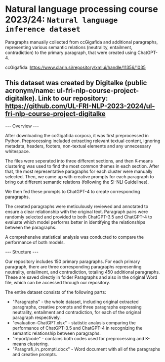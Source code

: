 # Natural language processing course 2023/24: `Natural language inference dataset`

Paragraphs manually collected from ccGigafida and additional paragraphs, representing various semantic relations (neutrality, entailment, contradiction) to the primary paragraph, that were created using ChatGPT-4.

ccGigafida: https://www.clarin.si/repository/xmlui/handle/11356/1035 

This dataset was created by Digitalke (public acronym/name: ul-fri-nlp-course-project-digitalke).
Link to our repository: https://github.com/UL-FRI-NLP-2023-2024/ul-fri-nlp-course-project-digitalke
------------------------------------------------------------------------------------------------------------------------

--- Overview ---

After downloading the ccGigafida corpora, it was first preprocessed in Python. Preprocessing included extracting relevant textual content, ignoring metadata, headers, footers, non-textual elements and any unnecessary whitespace.

The files were seperated into three different sections, and then K-means clustering was used to find the most common themes in each section. After that, the most representative paragraphs for each cluster were manually selected. Then, we came up with creative prompts for each paragraph to bring out different semantic relations (following the SI-NLI Guidelines).

We then fed these prompts to ChatGPT-4 to create corresponding paragraphs.

The created paragraphs were meticulously reviewed and annotated to ensure a clear relationship with the original text. Paragraph pairs were randomly selected and provided to both ChatGPT-3.5 and ChatGPT-4 to evaluate which model performs better in identifying the relationships between the paragraphs.

A comprehensive statistical analysis was conducted to compare the performance of both models.


--- Structure ---

Our repository includes 150 primary paragraphs. For each primary paragraph, there are three corresponding paragraphs representing neutrality, entailment, and contradiction, totaling 450 additional paragraphs. These are saved directly in folder Paragraphs and also in the original Word file, which can be accessed through our repository.

The entire dataset consists of the following parts:
- "Paragraphs" - the whole dataset, including original extracted paragraphs, creative prompts and three paragraphs expressing neutrality, entailment and contradiction, for each of the original paragraph respectively.
- "evaluation-ChatGPT.xlsx" - statistic analysis comparing the performance of ChatGPT-3.5 and ChatGPT-4 in recognizing the semantic relationship between paragraphs.
- "report/code" - contains both codes used for preprocessing and K-means clustering.
- "Paragrafi_in_prompti.docx" - Word document with all of the paragraphs and creative prompts.


